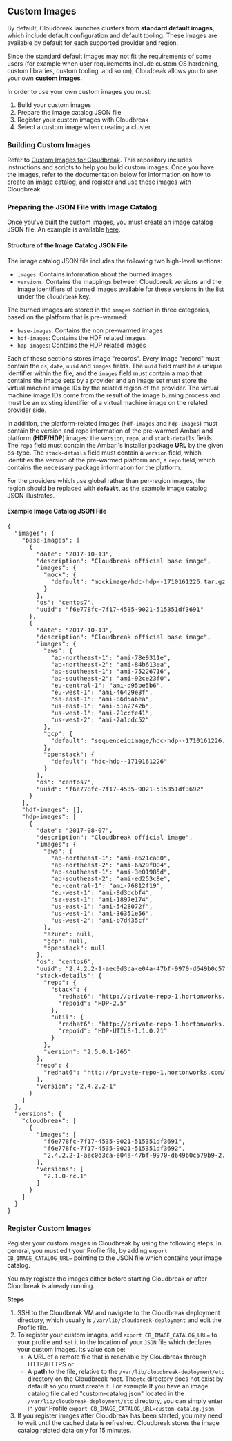 ## Custom Images

By default, Cloudbreak launches clusters from **standard default images**, which include default configuration and default tooling. These images are available by default for each supported provider and region. 

Since the standard default images may not fit the requirements of some users (for example when user requirements include custom OS hardening, custom libraries, custom tooling, and so on), Cloudbeak allows you to use your own **custom images**.

In order to use your own custom images you must:

1. Build your custom images 
2. Prepare the image catalog JSON file 
3. Register your custom images with Cloudbreak  
4. Select a custom image when creating a cluster


### Building Custom Images

Refer to [Custom Images for Cloudbreak](https://github.com/hortonworks/cloudbreak-images). This repository includes instructions and scripts to help you build custom images. Once you have the images, refer to the documentation below for information on how to create an image catalog, and register and use these images with Cloudbreak.


### Preparing the JSON File with Image Catalog 

Once you've built the custom images, you must create an image catalog JSON file. An example is available [here](#example-image-catalog-json-file).  

[Comment]: <> (I am still not clear on what the different scenarios are and what exactly to replace in this file for which scenario. We need to describe which exact sections and entries to update for specific customer use cases.)


#### Structure of the Image Catalog JSON File 

The image catalog JSON file includes the following two high-level sections: 

* `images`: Contains information about the burned images.   
* `versions`: Contains the mappings between Cloudbreak versions and the image identifiers of burned images available for these versions in the list under the `cloudrbeak` key.  

[Comment]: <> (What do you mean by "list under the `cloudrbeak` key"?)

The burned images are stored in the `images` section in three categories, based on the platform that is pre-warmed:

[Comment]: <> (What do you mean by "non pre-warmed" images? What is this section used for?)

* `base-images`: Contains the non pre-warmed images  
* `hdf-images`: Contains the HDF related images  
* `hdp-images`: Contains the HDP related images  

[Comment]: <> (From the customer perspective, when to use each of these sections?) 

Each of these sections stores image "records". Every image "record" must contain the `os`, `date`, `uuid` and `images` fields. The `uuid` field must be a unique identifier within the file, and the `images` field must contain a map that contains the image sets by a provider and an image set must store the virtual machine image IDs by the related region of the provider. The virtual machine image IDs come from the result of the image burning process and must be an existing identifier of a virtual machine image on the related provider side.  

[Comment]: <> (And also optional description?)

In addition, the platform-related images (`hdf-images` and `hdp-images`) must contain the version and repo information of the pre-warmed Ambari and platform (**HDF/HDP**) images: the `version`, `repo`, and `stack-details` fields. The `repo` field must contain the Ambari's installer package **URL** by the given os-type. The `stack-details` field must contain a `version` field, which identifies the version of the pre-warmed platform and, a `repo` field, which contains the necessary package information for the platform. 

For the providers which use global rather than per-region images, the region should be replaced with **`default`**, as the example image catalog JSON illustrates.


#### Example Image Catalog JSON File 

<pre>
{
  "images": {
    "base-images": [
      {
        "date": "2017-10-13",
        "description": "Cloudbreak official base image",
        "images": {
          "mock": {
            "default": "mockimage/hdc-hdp--1710161226.tar.gz"
          }
        },
        "os": "centos7",
        "uuid": "f6e778fc-7f17-4535-9021-515351df3691"
      },
      {
        "date": "2017-10-13",
        "description": "Cloudbreak official base image",
        "images": {
          "aws": {
            "ap-northeast-1": "ami-78e9311e",
            "ap-northeast-2": "ami-84b613ea",
            "ap-southeast-1": "ami-75226716",
            "ap-southeast-2": "ami-92ce23f0",
            "eu-central-1": "ami-d95be5b6",
            "eu-west-1": "ami-46429e3f",
            "sa-east-1": "ami-86d5abea",
            "us-east-1": "ami-51a2742b",
            "us-west-1": "ami-21ccfe41",
            "us-west-2": "ami-2a1cdc52"
          },
          "gcp": {
            "default": "sequenceiqimage/hdc-hdp--1710161226.tar.gz"
          },
          "openstack": {
            "default": "hdc-hdp--1710161226"
          }
        },
        "os": "centos7",
        "uuid": "f6e778fc-7f17-4535-9021-515351df3692"
      }
    ],
    "hdf-images": [],
    "hdp-images": [
      {
        "date": "2017-08-07",
        "description": "Cloudbreak official image",
        "images": {
          "aws": {
            "ap-northeast-1": "ami-e621ca80",
            "ap-northeast-2": "ami-6a29f004",
            "ap-southeast-1": "ami-3e01985d",
            "ap-southeast-2": "ami-ed253c8e",
            "eu-central-1": "ami-76812f19",
            "eu-west-1": "ami-8d3dcbf4",
            "sa-east-1": "ami-1897e174",
            "us-east-1": "ami-5428072f",
            "us-west-1": "ami-36351e56",
            "us-west-2": "ami-b7d435cf"
          },
          "azure": null,
          "gcp": null,
          "openstack": null
        },
        "os": "centos6",
        "uuid": "2.4.2.2-1-aec0d3ca-e04a-47bf-9970-d649b0c579b9-2.5.0.1-265",
        "stack-details": {
          "repo": {
            "stack": {
              "redhat6": "http://private-repo-1.hortonworks.com/HDP/centos6/2.x/updates/2.5.0.1-265",
              "repoid": "HDP-2.5"
            },
            "util": {
              "redhat6": "http://private-repo-1.hortonworks.com/HDP-UTILS-1.1.0.21/repos/centos6",
              "repoid": "HDP-UTILS-1.1.0.21"
            }
          },
          "version": "2.5.0.1-265"
        },
        "repo": {
          "redhat6": "http://private-repo-1.hortonworks.com/ambari/centos6/2.x/updates/2.4.2.2-1/"
        },
        "version": "2.4.2.2-1"
      }
    ]
  },
  "versions": {
    "cloudbreak": [
      {
        "images": [
          "f6e778fc-7f17-4535-9021-515351df3691",
          "f6e778fc-7f17-4535-9021-515351df3692",
          "2.4.2.2-1-aec0d3ca-e04a-47bf-9970-d649b0c579b9-2.5.0.1-265"
        ],
        "versions": [
          "2.1.0-rc.1"
        ]
      }
    ]
  }
}
</pre>



### Register Custom Images

Register your custom images in Cloudbreak by using the following steps. In general, you must edit your Profile file, by adding `export CB_IMAGE_CATALOG_URL=` pointing to the JSON file which contains your image catalog. 

You may register the images either before starting Cloudbreak or after Cloudbreak is already running. 

**Steps**

1. SSH to the Cloudbreak VM and navigate to the Cloudbreak deployment directory, which usually is `/var/lib/cloudbreak-deployment` and edit the Profile file.
2. To register your custom images, add `export CB_IMAGE_CATALOG_URL=` to your profile and set it to the location of your `JSON` file which declares your custom images. Its value can be:  
    * A **URL** of a remote file that is reachable by Cloudbreak through HTTP/HTTPS or  
    * A **path** to the file, relative to the `/var/lib/cloudbreak-deployment/etc` directory on the Cloudbreak host. The`etc` directory does not exist by default so you must create it. For example If you have an image catalog file called "custom-catalog.json" located in the `/var/lib/cloudbreak-deployment/etc` directory, you can simply enter in your Profile `export CB_IMAGE_CATALOG_URL=custom-catalog.json`.  
3. If you register images after Cloudbreak has been started, you may need to wait until the cached data is refreshed.
Cloudbreak stores the image catalog related data only for 15 minutes.

[Comment]: <> ("Cloudbreak stores the image catalog related data only for 15 minutes." What do you mean? Do you mean that if I add the "export CB_IMAGE_CATALOG_URL" when Cloudbeak is already running, after 15 minutes the images should be refreshed?? Or do I need to issue "cbd restart"??)
